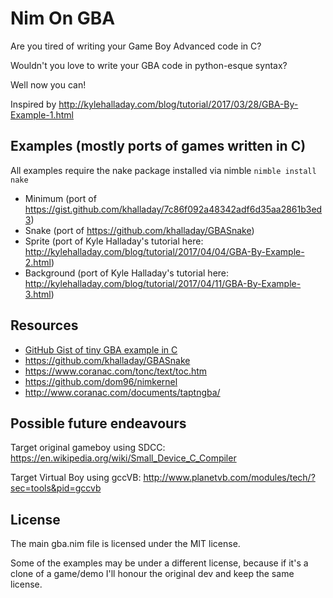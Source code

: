 # Nim On GBA

Are you tired of writing your Game Boy Advanced code in C?

Wouldn't you love to write your GBA code in python-esque syntax?

Well now you can!

Inspired by http://kylehalladay.com/blog/tutorial/2017/03/28/GBA-By-Example-1.html


## Examples (mostly ports of games written in C)

All examples require the nake package installed via nimble `nimble install nake`

- Minimum (port of https://gist.github.com/khalladay/7c86f092a48342adf6d35aa2861b3ed3)
- Snake (port of https://github.com/khalladay/GBASnake)
- Sprite (port of Kyle Halladay's tutorial here: http://kylehalladay.com/blog/tutorial/2017/04/04/GBA-By-Example-2.html)
- Background (port of Kyle Halladay's tutorial here: http://kylehalladay.com/blog/tutorial/2017/04/11/GBA-By-Example-3.html)

## Resources
- [GitHub Gist of tiny GBA example in C](https://gist.github.com/khalladay/7c86f092a48342adf6d35aa2861b3ed3)
- https://github.com/khalladay/GBASnake
- https://www.coranac.com/tonc/text/toc.htm
- https://github.com/dom96/nimkernel
- http://www.coranac.com/documents/taptngba/

## Possible future endeavours

Target original gameboy using SDCC: https://en.wikipedia.org/wiki/Small_Device_C_Compiler

Target Virtual Boy using gccVB: http://www.planetvb.com/modules/tech/?sec=tools&pid=gccvb

## License
The main gba.nim file is licensed under the MIT license.

Some of the examples may be under a different license, because if it's a clone of a game/demo I'll honour the original dev and keep the same license.
